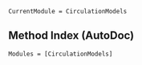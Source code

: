 ```@meta
CurrentModule = CirculationModels
```

## Method Index (AutoDoc)

```@autodocs
Modules = [CirculationModels]
```
